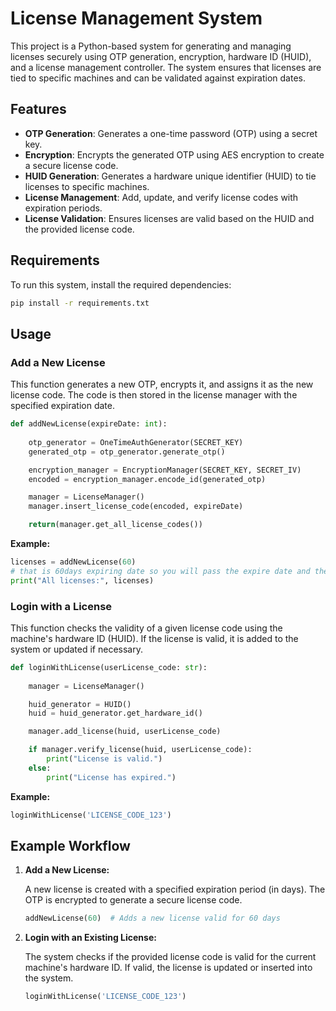 # License Management System

This project is a Python-based system for generating and managing licenses securely using OTP generation, encryption, hardware ID (HUID), and a license management controller. The system ensures that licenses are tied to specific machines and can be validated against expiration dates.

## Features

- **OTP Generation**: Generates a one-time password (OTP) using a secret key.
- **Encryption**: Encrypts the generated OTP using AES encryption to create a secure license code.
- **HUID Generation**: Generates a hardware unique identifier (HUID) to tie licenses to specific machines.
- **License Management**: Add, update, and verify license codes with expiration periods.
- **License Validation**: Ensures licenses are valid based on the HUID and the provided license code.

## Requirements

To run this system, install the required dependencies:

```bash
pip install -r requirements.txt
```

## Usage

### Add a New License

This function generates a new OTP, encrypts it, and assigns it as the new license code. The code is then stored in the license manager with the specified expiration date.

```python
def addNewLicense(expireDate: int):
    
    otp_generator = OneTimeAuthGenerator(SECRET_KEY)
    generated_otp = otp_generator.generate_otp()

    encryption_manager = EncryptionManager(SECRET_KEY, SECRET_IV)
    encoded = encryption_manager.encode_id(generated_otp)

    manager = LicenseManager()
    manager.insert_license_code(encoded, expireDate)

    return(manager.get_all_license_codes())
```

**Example:**

```python
licenses = addNewLicense(60)
# that is 60days expiring date so you will pass the expire date and the licence will be create with the date 
print("All licenses:", licenses)
```

### Login with a License

This function checks the validity of a given license code using the machine's hardware ID (HUID). If the license is valid, it is added to the system or updated if necessary.

```python
def loginWithLicense(userLicense_code: str):
    
    manager = LicenseManager()

    huid_generator = HUID()
    huid = huid_generator.get_hardware_id()

    manager.add_license(huid, userLicense_code)

    if manager.verify_license(huid, userLicense_code):
        print("License is valid.")
    else:
        print("License has expired.")
```

**Example:**

```python
loginWithLicense('LICENSE_CODE_123')
```

## Example Workflow

1. **Add a New License:**

   A new license is created with a specified expiration period (in days). The OTP is encrypted to generate a secure license code.

   ```python
   addNewLicense(60)  # Adds a new license valid for 60 days
   ```

2. **Login with an Existing License:**

   The system checks if the provided license code is valid for the current machine's hardware ID. If valid, the license is updated or inserted into the system.

   ```python
   loginWithLicense('LICENSE_CODE_123')
   ```

